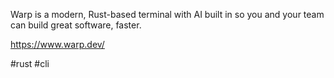 Warp is a modern, Rust-based terminal with AI built in so you and your team can build great software, faster.

https://www.warp.dev/

#rust #cli